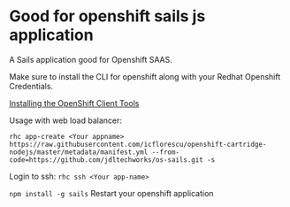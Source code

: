 # Good for openshift sails js application

A Sails application good for Openshift SAAS.

Make sure to install the CLI for openshift along with your Redhat Openshift Credentials.

[Installing the OpenShift Client Tools](https://developers.openshift.com/managing-your-applications/client-tools.html)

Usage with web load balancer:

``rhc app-create <Your appname> https://raw.githubusercontent.com/icflorescu/openshift-cartridge-nodejs/master/metadata/manifest.yml --from-code=https://github.com/jdltechworks/os-sails.git -s
``


Login to ssh:
``
rhc ssh <Your app-name>
``

``
npm install -g sails
``
Restart your openshift application
